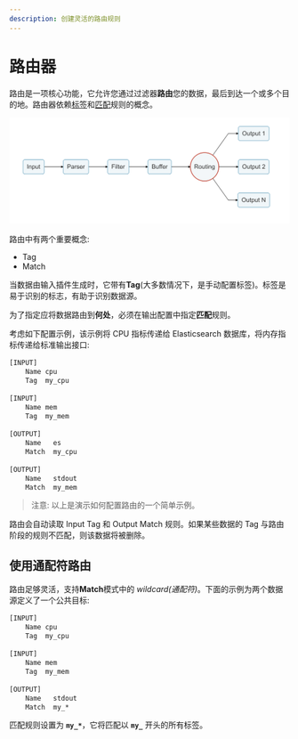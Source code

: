 ```yaml
---
description: 创建灵活的路由规则
---
```


# 路由器

路由是一项核心功能，它允许您通过过滤器**路由**您的数据，最后到达一个或多个目的地。路由器依赖[标签](../%20key-concepts.md)和[匹配](../key-concepts.md)规则的概念。

![](../../.gitbook/assets/logging_pipeline_routing.png)

路由中有两个重要概念:

* Tag
* Match

当数据由输入插件生成时，它带有**Tag**\(大多数情况下，是手动配置标签\)。标签是易于识别的标志，有助于识别数据源。

为了指定应将数据路由到**何处**，必须在输出配置中指定**匹配**规则。

考虑如下配置示例，该示例将 CPU 指标传递给 Elasticsearch 数据库，将内存指标传递给标准输出接口:

```text
[INPUT]
    Name cpu
    Tag  my_cpu

[INPUT]
    Name mem
    Tag  my_mem

[OUTPUT]
    Name   es
    Match  my_cpu

[OUTPUT]
    Name   stdout
    Match  my_mem
```

> 注意: 以上是演示如何配置路由的一个简单示例。

路由会自动读取 Input Tag 和 Output Match 规则。如果某些数据的 Tag 与路由阶段的规则不匹配，则该数据将被删除。

## 使用通配符路由 <a id="routing-with-wildcard"></a>

路由足够灵活，支持**Match**模式中的 _wildcard\(通配符\)_。下面的示例为两个数据源定义了一个公共目标:

```text
[INPUT]
    Name cpu
    Tag  my_cpu

[INPUT]
    Name mem
    Tag  my_mem

[OUTPUT]
    Name   stdout
    Match  my_*
```

匹配规则设置为 **`my_*`**，它将匹配以 **`my_`** 开头的所有标签。

